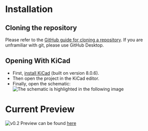 # Installation
## Cloning the repository
Please refer to the [GitHub guide for cloning a repository](https://docs.github.com/en/repositories/creating-and-managing-repositories/cloning-a-repository?tool=webui). If you are unframiliar with git, please use GitHub Desktop.
## Opening With KiCad
- First, [install KiCad](https://www.kicad.org/download/) (built on version 8.0.6).
- Then open the project in the KiCad editor.
- Finally, open the schematic:
![The schematic is highlighted in the following image](<Screenshot 2024-11-18 at 1.27.54 PM.png>)
# Current Preview
![v0.2](<Screenshot 2024-11-18 at 4.30.54 PM.png>)
Preview can be found [here](https://kicanvas.org/?github=https%3A%2F%2Fgithub.com%2FAlistairKeiller%2FCharging-Tractive-System%2Fblob%2Fmain%2FCharging%2520Tractive%2520System.kicad_sch)